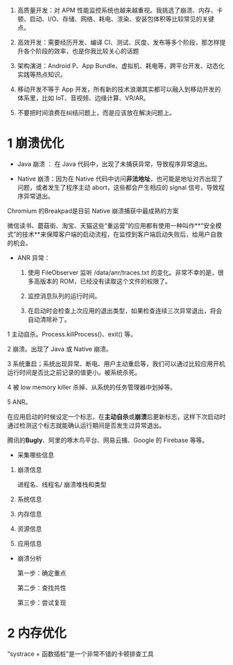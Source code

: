 1. 高质量开发：对 APM 性能监控系统也越来越重视。我挑选了崩溃、内存、卡顿、启动、I/O、存储、网络、耗电、渲染、安装包体积等比较常见的关键点。

2. 高效开发：需要经历开发、编译 CI、测试、灰度、发布等多个阶段，那怎样提升各个阶段的效率，也是你我比较关心的话题
3.  架构演进：Android P、App Bundle、虚拟机、耗电等，跨平台开发、动态化实践等热点知识。
4. 移动开发不等于 App 开发，所有新的技术浪潮其实都可以融入到移动开发的体系里，比如 IoT、音视频、边缘计算、VR/AR。
5. 不要把时间浪费在纠结问题上，而是应该放在解决问题上。



# 1 崩溃优化

- Java 崩溃 ： 在 Java 代码中，出现了未捕获异常，导致程序异常退出。

  

-  Native 崩溃：因为在 Native 代码中访问**非法地址**，也可能是地址对齐出现了问题，或者发生了程序主动 abort，这些都会产生相应的 signal 信号，导致程序异常退出。

  Chromium 的Breakpad是目前 Native 崩溃捕获中最成熟的方案

  微信读书、蘑菇街、淘宝、天猫这些“重运营”的应用都有使用一种叫作**“安全模式”的技术**来保障客户端的启动流程，在监控到客户端启动失败后，给用户自救的机会。

- ANR 异常：

  1. 使用 FileObserver 监听 /data/anr/traces.txt 的变化。非常不幸的是，很多高版本的 ROM，已经没有读取这个文件的权限了。

  2.  监控消息队列的运行时间。

  3. 在启动时会检查上次应用的退出类型，如果检查连续三次异常退出，将会自动清除补丁。

     

1 主动自杀。Process.killProcess()、exit() 等。

2 崩溃。出现了 Java 或 Native 崩溃。

3 系统重启；系统出现异常、断电、用户主动重启等，我们可以通过比较应用开机运行时间是否比之前记录的值更小。被系统杀死。

4 被 low memory killer 杀掉、从系统的任务管理器中划掉等。

5 ANR。

在应用启动的时候设定一个标志，在**主动自杀**或**崩溃**后更新标志，这样下次启动时通过检测这个标志就能确认运行期间是否发生过异常退出。



腾讯的**Bugly**、阿里的啄木鸟平台、网易云捕、Google 的 Firebase 等等。



- 采集哪些信息

1. 崩溃信息

   进程名、线程名/    崩溃堆栈和类型

2. 系统信息

3. 内存信息

4. 资源信息

5. 应用信息

- 崩溃分析

  第一步：确定重点

  第二步：查找共性

  第三步：尝试复现





# 2 内存优化

“systrace + 函数插桩”是一个非常不错的卡顿排查工具













